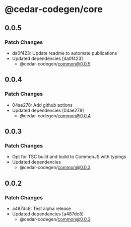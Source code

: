 # @cedar-codegen/core

## 0.0.5

### Patch Changes

- da0f423: Update readme to automate publications
- Updated dependencies [da0f423]
  - @cedar-codegen/common@0.0.5

## 0.0.4

### Patch Changes

- 04ae278: Add github actions
- Updated dependencies [04ae278]
  - @cedar-codegen/common@0.0.4

## 0.0.3

### Patch Changes

- Opt for TSC build and build to CommonJS with typings
- Updated dependencies
  - @cedar-codegen/common@0.0.3

## 0.0.2

### Patch Changes

- a487dc8: Test alpha release
- Updated dependencies [a487dc8]
  - @cedar-codegen/common@0.0.2
